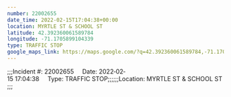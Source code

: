 ```yaml
---
number: 22002655
date_time: 2022-02-15T17:04:38+00:00
location: MYRTLE ST & SCHOOL ST
latitude: 42.392360061589784
longitude: -71.1705899104339
type: TRAFFIC STOP
google_maps_link: https://maps.google.com/?q=42.392360061589784,-71.1705899104339
---
```


;;;Incident #: 22002655     Date: 2022‐02‐15 17:04:38     Type: TRAFFIC STOP;;;;;;Location: MYRTLE ST & SCHOOL ST;;;
